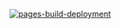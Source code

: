 [![pages-build-deployment](https://github.com/abearab/abolfazlarab/actions/workflows/pages/pages-build-deployment/badge.svg)](https://github.com/abearab/abolfazlarab/actions/workflows/pages/pages-build-deployment)
